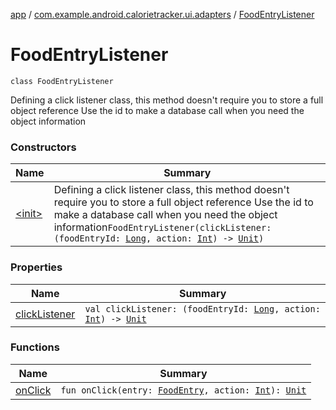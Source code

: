 [app](../../index.md) / [com.example.android.calorietracker.ui.adapters](../index.md) / [FoodEntryListener](./index.md)

# FoodEntryListener

`class FoodEntryListener`

Defining a click listener class, this method doesn't require you to store a full object reference
Use the id to make a database call when you need the object information

### Constructors

| Name | Summary |
|---|---|
| [&lt;init&gt;](-init-.md) | Defining a click listener class, this method doesn't require you to store a full object reference Use the id to make a database call when you need the object information`FoodEntryListener(clickListener: (foodEntryId: `[`Long`](https://kotlinlang.org/api/latest/jvm/stdlib/kotlin/-long/index.html)`, action: `[`Int`](https://kotlinlang.org/api/latest/jvm/stdlib/kotlin/-int/index.html)`) -> `[`Unit`](https://kotlinlang.org/api/latest/jvm/stdlib/kotlin/-unit/index.html)`)` |

### Properties

| Name | Summary |
|---|---|
| [clickListener](click-listener.md) | `val clickListener: (foodEntryId: `[`Long`](https://kotlinlang.org/api/latest/jvm/stdlib/kotlin/-long/index.html)`, action: `[`Int`](https://kotlinlang.org/api/latest/jvm/stdlib/kotlin/-int/index.html)`) -> `[`Unit`](https://kotlinlang.org/api/latest/jvm/stdlib/kotlin/-unit/index.html) |

### Functions

| Name | Summary |
|---|---|
| [onClick](on-click.md) | `fun onClick(entry: `[`FoodEntry`](../../com.example.android.calorietracker.data.room.entities/-food-entry/index.md)`, action: `[`Int`](https://kotlinlang.org/api/latest/jvm/stdlib/kotlin/-int/index.html)`): `[`Unit`](https://kotlinlang.org/api/latest/jvm/stdlib/kotlin/-unit/index.html) |
